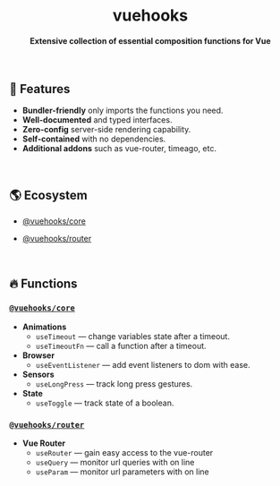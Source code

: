 <!-- <p align="center">
    <img src="https://raw.githubusercontent.com/datatorch/documentation/master/docs/.vuepress/public/circle.png" width="350" />
</p> -->

<h1 align="center">
  vuehooks
</h1>
<h4 align="center">Extensive collection of essential composition functions for Vue</h4>

<br />

## :rocket: Features

- **Bundler-friendly** only imports the functions you need.
- **Well-documented** and typed interfaces.
- **Zero-config** server-side rendering capability.
- **Self-contained** with no dependencies.
- **Additional addons** such as vue-router, timeago, etc.

<br />

## :earth_americas: Ecosystem

- [@vuehooks/core](#vuehookscore)

- [@vuehooks/router](#vuehooksrouter)

<br />

## :fire: Functions

### [`@vuehooks/core`](https://www.npmjs.com/package/@vuehooks/core)

- **Animations**
  - `useTimeout` — change variables state after a timeout.
  - `useTimeoutFn` — call a function after a timeout.
- **Browser**
  - `useEventListener` — add event listeners to dom with ease.
- **Sensors**
  - `useLongPress` — track long press gestures.
- **State**
  - `useToggle` — track state of a boolean.

### [`@vuehooks/router`](https://www.npmjs.com/package/@vuehooks/router)

- **Vue Router**
  - `useRouter` — gain easy access to the vue-router
  - `useQuery` — monitor url queries with on line
  - `useParam` — monitor url parameters with on line
